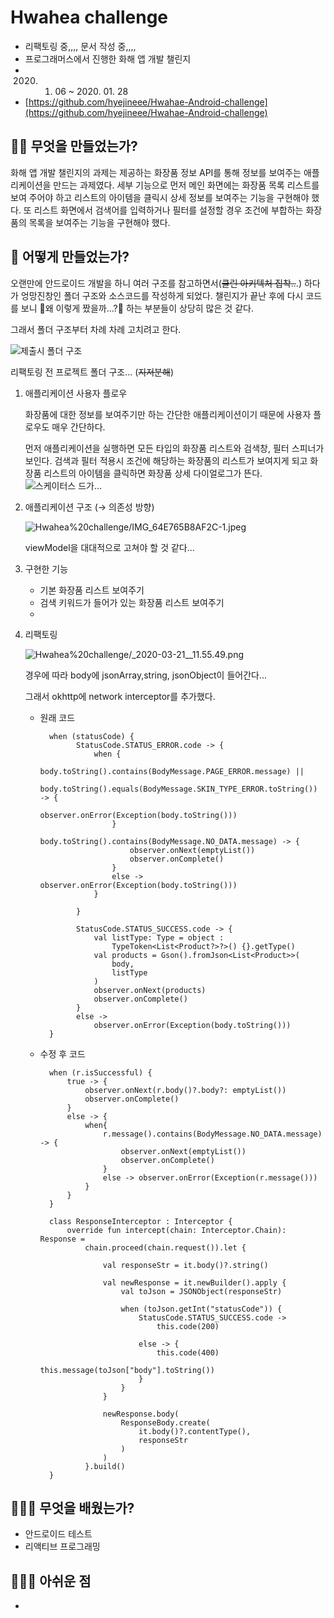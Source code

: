 # Hwahea challenge

- 리팩토링 중,,,, 문서 작성 중,,,,
- 프로그래머스에서 진행한 화해 앱 개발 챌린지
- 2020. 01. 06 ~ 2020. 01. 28
- [https://github.com/hyejineee/Hwahae-Android-challenge](https://github.com/hyejineee/Hwahae-Android-challenge)

## 🙌🏻 무엇을 만들었는가?

화해 앱 개발 챌린지의 과제는 제공하는 화장품 정보 API를 통해 정보를 보여주는 애플리케이션을 만드는 과제였다. 세부 기능으로 먼저 메인 화면에는 화장품 목록 리스트를 보여 주어야 하고 리스트의 아이템을 클릭시 상세 정보를 보여주는 기능을 구현해야 했다. 또 리스트 화면에서 검색어를 입력하거나 필터를 설정할 경우 조건에 부합하는 화장품의 목록을 보여주는 기능을 구현해야 했다.  

## 🤔 어떻게 만들었는가?

오랜만에 안드로이드 개발을 하니 여러 구조를 참고하면서(~~클린 아키텍처 집착..~~.) 하다가  엉망진창인 폴더 구조와 소스코드를 작성하게 되었다. 챌린지가 끝난 후에 다시 코드를 보니 🤭왜 이렇게 짰을까...?🤭 하는 부분들이 상당히 많은 것 같다. 

그래서 폴더 구조부터 차례 차례 고치려고 한다. 

![제출시 폴더 구조](images/folder_structure.png)

리팩토링 전 프로젝트 폴더 구조... (~~지저분해~~)

1. 애플리케이션 사용자 플로우 

    화장품에 대한 정보를 보여주기만 하는 간단한 애플리케이션이기 때문에 사용자 플로우도 매우 간단하다. 

    먼저 애플리케이션을 실행하면 모든 타입의 화장품 리스트와 검색창, 필터 스피너가 보인다. 검색과 필터 적용시 조건에 해당하는 화장품의 리스트가 보여지게 되고 화장품 리스트의 아이템을 클릭하면 화장품 상세 다이얼로그가 뜬다.  
    ![스케이터스 드가...](images/statuscode.png)

2. 애플리케이션 구조 (→ 의존성 방향)

    ![Hwahea%20challenge/IMG_64E765B8AF2C-1.jpeg](images/IMG_64E765B8AF2C-1.jpeg)

    viewModel을 대대적으로 고쳐야 할 것 같다...

3. 구현한 기능
    - 기본 화장품 리스트 보여주기
    - 검색 키워드가 들어가 있는 화장품 리스트 보여주기
    - 
4. 리팩토링 

    ![Hwahea%20challenge/_2020-03-21__11.55.49.png](images/IMG_615D24D18FCB-1.jpeg)

    경우에 따라 body에 jsonArray,string, jsonObject이 들어간다... 

    그래서 okhttp에 network interceptor를 추가했다. 

    - 원래 코드

            when (statusCode) {
            	  StatusCode.STATUS_ERROR.code -> {
            	      when {
            	          body.toString().contains(BodyMessage.PAGE_ERROR.message) ||
            	                  body.toString().equals(BodyMessage.SKIN_TYPE_ERROR.toString()) -> {
            	              observer.onError(Exception(body.toString()))
            	          }
            	          body.toString().contains(BodyMessage.NO_DATA.message) -> {
            	              observer.onNext(emptyList())
            	              observer.onComplete()
            	          }
            	          else -> observer.onError(Exception(body.toString()))
            	      }
            	
            	  }
            
            	  StatusCode.STATUS_SUCCESS.code -> {
            	      val listType: Type = object :
            	          TypeToken<List<Product?>?>() {}.getType()
            	      val products = Gson().fromJson<List<Product>>(
            	          body,
            	          listType
            	      )
            	      observer.onNext(products)
            	      observer.onComplete()
            	  }
            	  else ->
            	      observer.onError(Exception(body.toString()))
            }

    - 수정 후 코드

            when (r.isSuccessful) {
                true -> {
                    observer.onNext(r.body()?.body?: emptyList())
                    observer.onComplete()
                }
                else -> {
                    when{
                        r.message().contains(BodyMessage.NO_DATA.message) -> {
                            observer.onNext(emptyList())
                            observer.onComplete()
                        }
                        else -> observer.onError(Exception(r.message()))
                    }
                }
            }

            class ResponseInterceptor : Interceptor {
                override fun intercept(chain: Interceptor.Chain): Response =
                    chain.proceed(chain.request()).let {
            
                        val responseStr = it.body()?.string()
            
                        val newResponse = it.newBuilder().apply {
                            val toJson = JSONObject(responseStr)
            
                            when (toJson.getInt("statusCode")) {
                                StatusCode.STATUS_SUCCESS.code ->
                                    this.code(200)
            
                                else -> {
                                    this.code(400)
                                    this.message(toJson["body"].toString())
                                }
                            }
                        }
            
                        newResponse.body(
                            ResponseBody.create(
                                it.body()?.contentType(),
                                responseStr
                            )
                        )
                    }.build()
            }

## 🙋🏻‍♀️ 무엇을 배웠는가?

- 안드로이드 테스트
- 리액티브 프로그래밍

## 🤦🏻‍♀️ 아쉬운 점

-